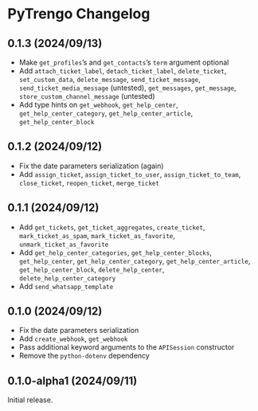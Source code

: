 # PyTrengo Changelog

## 0.1.3 (2024/09/13)

* Make `get_profiles`’s and `get_contacts`’s `term` argument optional
* Add `attach_ticket_label`, `detach_ticket_label`, `delete_ticket`, `set_custom_data`, `delete_message`,
  `send_ticket_message`, `send_ticket_media_message` (untested), `get_messages`, `get_message`,
  `store_custom_channel_message` (untested)
* Add type hints on `get_webhook`, `get_help_center`, `get_help_center_category`, `get_help_center_article`,
  `get_help_center_block`

## 0.1.2 (2024/09/12)

* Fix the date parameters serialization (again)
* Add `assign_ticket`, `assign_ticket_to_user`, `assign_ticket_to_team`, `close_ticket`, `reopen_ticket`, `merge_ticket`

## 0.1.1 (2024/09/12)

* Add `get_tickets`, `get_ticket_aggregates`, `create_ticket`, `mark_ticket_as_spam`, `mark_ticket_as_favorite`,
  `unmark_ticket_as_favorite`
* Add `get_help_center_categories`, `get_help_center_blocks`, `get_help_center`, `get_help_center_category`,
  `get_help_center_article`, `get_help_center_block`, `delete_help_center`, `delete_help_center_category`
* Add `send_whatsapp_template`

## 0.1.0 (2024/09/12)

* Fix the date parameters serialization
* Add `create_webhook`, `get_webhook`
* Pass additional keyword arguments to the `APISession` constructor
* Remove the `python-dotenv` dependency

## 0.1.0-alpha1 (2024/09/11)

Initial release.